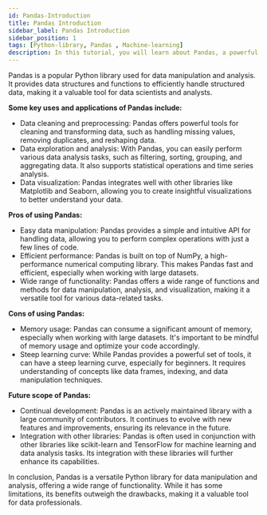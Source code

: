```yaml
---
id: Pandas-Introduction
title: Pandas Introduction
sidebar_label: Pandas Introduction 
sidebar_position: 1
tags: [Python-library, Pandas , Machine-learning]
description: In this tutorial, you will learn about Pandas, a powerful Python library for data manipulation and analysis.
---
```



Pandas is a popular Python library used for data manipulation and analysis. It provides data structures and functions to efficiently handle structured data, making it a valuable tool for data scientists and analysts.

**Some key uses and applications of Pandas include:**

- Data cleaning and preprocessing: Pandas offers powerful tools for cleaning and transforming data, such as handling missing values, removing duplicates, and reshaping data.
- Data exploration and analysis: With Pandas, you can easily perform various data analysis tasks, such as filtering, sorting, grouping, and aggregating data. It also supports statistical operations and time series analysis.
- Data visualization: Pandas integrates well with other libraries like Matplotlib and Seaborn, allowing you to create insightful visualizations to better understand your data.

**Pros of using Pandas:**
- Easy data manipulation: Pandas provides a simple and intuitive API for handling data, allowing you to perform complex operations with just a few lines of code.
- Efficient performance: Pandas is built on top of NumPy, a high-performance numerical computing library. This makes Pandas fast and efficient, especially when working with large datasets.
- Wide range of functionality: Pandas offers a wide range of functions and methods for data manipulation, analysis, and visualization, making it a versatile tool for various data-related tasks.

**Cons of using Pandas:**
- Memory usage: Pandas can consume a significant amount of memory, especially when working with large datasets. It's important to be mindful of memory usage and optimize your code accordingly.
- Steep learning curve: While Pandas provides a powerful set of tools, it can have a steep learning curve, especially for beginners. It requires understanding of concepts like data frames, indexing, and data manipulation techniques.

**Future scope of Pandas:**
- Continual development: Pandas is an actively maintained library with a large community of contributors. It continues to evolve with new features and improvements, ensuring its relevance in the future.
- Integration with other libraries: Pandas is often used in conjunction with other libraries like scikit-learn and TensorFlow for machine learning and data analysis tasks. Its integration with these libraries will further enhance its capabilities.

In conclusion, Pandas is a versatile Python library for data manipulation and analysis, offering a wide range of functionality. While it has some limitations, its benefits outweigh the drawbacks, making it a valuable tool for data professionals.

